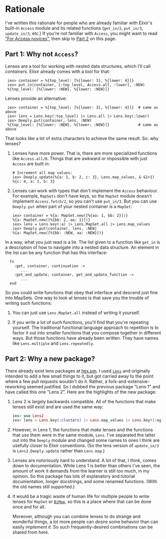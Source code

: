 # Rationale

I've written this rationale for people who are already familiar with
Elixir's built-in `Access` module and its related functions
(`get_in/2`, `put_in/3`, `update_in/3`, etc.) If you're not familiar
with `Access`, you might want to read ["For Access novices"](for_access_novices.html), then
skip to [Part 2](#part-2-why-a-new-package) on this page.

## Part 1: Why not `Access`?

Lenses are a tool for working with nested data structures, which I'll
call *containers*. Elixir already comes with a tool for that:

     iex> container = %{top_level: [%{lower: 3}, %{lower: 4}]}
     iex> put_in(container, [:top_level, Access.all, :lower], :NEW)
     %{top_level: [%{lower: :NEW}, %{lower: :NEW}]}

Lenses provide an alternative:

     iex> container = %{top_level: [%{lower: 3}, %{lower: 4}]}  # same as above
     iex> lens = Lens.key(:top_level) |> Lens.all |> Lens.key(:lower)
     iex> Deeply.put(container, lens, :NEW)
     %{top_level: [%{lower: :NEW}, %{lower: :NEW}]}             # same as above

That looks like a lot of extra characters to achieve the same result. So: why lenses?

1. Lenses have more power. That is, there are more specialized functions like
   `Access.all/0`. Things that are awkward or impossible with just `Access`
   are built in:
   
       # Increment all map values:
       iex> Deeply.update(%{a: 1, b: 2, c: 3}, Lens.map_values, & &1+1)
       %{c: 4, a: 2, b: 3}

2. Lenses can work with types that don't implement the `Access` behaviour. For example,
   `MapSets` don't have keys, so the `MapSet` module doesn't implement `Access.fetch/2`, so you can't
   use `put_in/3`. But you can use `Deeply.put` when part of your nested container is a `MapSet`:
   
       iex> container = %{a: MapSet.new([%{aa: 1, bb: 2}])}
       %{a: MapSet.new([%{bb: 2, aa: 1}])}
       iex> lens = Lens.key(:a) |> Lens.MapSet.all |> Lens.map_values
       iex> Deeply.put(container, lens, :NEW)
       %{a: MapSet.new([%{bb: :NEW, aa: :NEW}])}
   
In a way, what you just read is a lie. The list given to a function
like `get_in` is a description of how to navigate into a nested data
structure. An element in the list can be any function that has this interface:

      fn
        :get, container, continuation ->
           ...
        :get_and_update, container, get_and_update_function ->
           ...
      end

So you could write functions that obey that interface and descend just
fine into MapSets. One way to look at lenses is that save you the
trouble of writing such functions:

1. You can just use `Lens.MapSet.all` instead of writing it yourself.

2. If you write a lot of such functions, you'll find that you're
   repeating yourself. The traditional functional language approach to
   repetition is to factor it out into smaller functions that you
   compose together in different ways. But those functions have already been written.
   They have names like `Lens.multiple` and `Lens.repeatedly`.


## Part 2: Why a new package?

There already exist lens packages at
[hex.pm](https://hex.pm/packages?search=lens&sort=recent_downloads). I
used [`Lens`](https://hexdocs.pm/lens/readme.html) and originally
intended to add a few small things to it, but got carried away to the
point where a few pull requests wouldn't do it. Rather, a
fork-and-extensive-reworking seemed justified. So I dubbed the
previous package "Lens 1" and have called this one "Lens 2". Here are the
highlights of the new package:

1. Lens 2 is largely backwards compatible. All of the functions that
   make lenses still exist and are used the same way:
   
   
   ```elixir
   iex> use Lens2
   iex> lens = Lens.key(:clusters) |> Lens.map_values |> Lens.key!(:age)
   ```

3. However, in Lens 1, the functions that *make* lenses and the functions that
   *use* them were in the same module, `Lens`. I've separated the latter out into
   the `Deeply` module and changed some names to ones I think are
   usefully closer to Elixir conventions. (So the lens version of
   `update_in/3` is `Lens2.Deeply.update` rather than `Lens.map`.)
   
1. Lenses are notoriously hard to understand. A lot of that, I think,
   comes down to documentation. While Lens 1 is better
   than others I've seen, the amount of work it demands from the
   learner is still too much, in my opinion.
   So this package has lots of explanatory and tutorial documentation, longer docstrings,
   and some renamed functions. (With the old names still supported.)
   
4. It would be a tragic waste of human life for multiple people to
   write lenses for `MapSet` or
   [`BiMap`]([`BiMap`](https://hexdocs.pm/bimap/readme.html)), so this
   is a place where that can be done once and for all.
   
   Moreover, although you can combine lenses to do strange and wonderful things,
   a lot more people can *desire* some behavior than can easily *implement it*. So
   such frequently-desired combinations can be shared from here.
